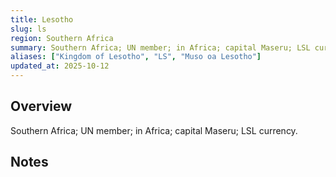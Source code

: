 ```yaml
---
title: Lesotho
slug: ls
region: Southern Africa
summary: Southern Africa; UN member; in Africa; capital Maseru; LSL currency.
aliases: ["Kingdom of Lesotho", "LS", "Muso oa Lesotho"]
updated_at: 2025-10-12
---
```


## Overview

Southern Africa; UN member; in Africa; capital Maseru; LSL currency.

## Notes

<!-- Add your first note below -->
